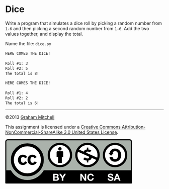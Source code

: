 # Dice


Write a program that simulates a dice roll by picking a random
number from `1-6` and then picking a second random number from `1-6`. Add the two values together, and display the total.

Name the file: `dice.py`

```
HERE COMES THE DICE!

Roll #1: 3
Roll #2: 5
The total is 8!

```

```
HERE COMES THE DICE!

Roll #1: 4
Roll #2: 2
The total is 6!

```

---


©2013 [Graham Mitchell](https://programmingbydoing.com/)


This assignment is licensed under a
[Creative Commons Attribution-NonCommercial-ShareAlike 3.0 United States License](https://creativecommons.org/licenses/by-nc-sa/3.0/us/deed.en_US).  

![Creative Commons License](images/by-nc-sa.png)


